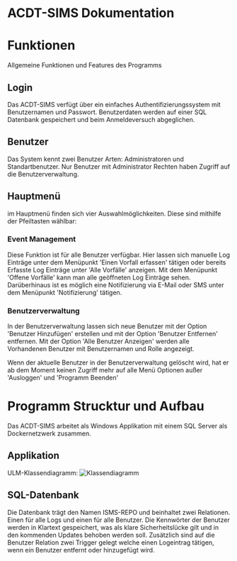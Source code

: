# ACDT-SIMS Dokumentation

# Funktionen
Allgemeine Funktionen und Features des Programms

## Login
Das ACDT-SIMS verfügt über ein einfaches Authentifizierungssystem mit Benutzernamen und Passwort. Benutzerdaten werden auf einer SQL Datenbank gespeichert und beim Anmeldeversuch abgeglichen. 
## Benutzer
Das System kennt zwei Benutzer Arten: Administratoren und Standartbenutzer.
Nur Benutzer mit Administrator Rechten haben Zugriff auf die Benutzerverwaltung.

## Hauptmenü
im Hauptmenü finden sich vier Auswahlmöglichkeiten.
Diese sind mithilfe der Pfeiltasten wählbar: 
### Event Management
Diese Funktion ist für alle Benutzer verfügbar. Hier lassen sich manuelle Log Einträge unter dem Menüpunkt 'Einen Vorfall erfassen' tätigen oder bereits Erfasste Log Einträge unter 'Alle Vorfälle' anzeigen.
Mit dem Menüpunkt 'Offene Vorfälle' kann man alle geöffneten Log Einträge sehen.
Darüberhinaus ist es möglich eine Notifizierung via E-Mail oder SMS unter dem Menüpunkt 'Notifizierung' tätigen. 

### Benutzerverwaltung
In der Benutzerverwaltung lassen sich neue Benutzer mit der Option 'Benutzer Hinzufügen' erstellen und mit der Option 'Benutzer Entfernen' entfernen. Mit der Option 'Alle Benutzer Anzeigen' werden alle Vorhandenen Benutzer mit Benutzernamen und Rolle angezeigt.

Wenn der aktuelle Benutzer in der Benutzerverwaltung gelöscht wird, hat er ab dem Moment keinen Zugriff mehr auf alle Menü Optionen außer 'Ausloggen' und 'Programm Beenden'


# Programm Strucktur und Aufbau
Das ACDT-SIMS arbeitet als Windows Applikation mit einem SQL Server als Dockernetzwerk zusammen.

## Applikation
ULM-Klassendiagramm:
![Klassendiagramm](https://github.com/ZyberTrack/ACDT-SIMS/assets/115556179/97428d3e-ad73-4285-a889-2b90d8b77cbb)


## SQL-Datenbank
Die Datenbank trägt den Namen ISMS-REPO und beinhaltet zwei Relationen. Einen für alle Logs und einen für alle Benutzer. 
Die Kennwörter der Benutzer werden in Klartext gespeichert, was als klare Sicherheitslücke gilt und in den kommenden Updates behoben werden soll.
Zusätzlich sind auf die Benutzer Relation zwei Trigger gelegt welche einen Logeintrag tätigen, wenn ein Benutzer entfernt oder hinzugefügt wird.

